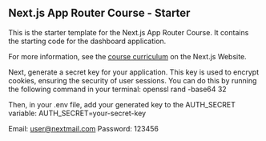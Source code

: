 ## Next.js App Router Course - Starter

This is the starter template for the Next.js App Router Course. It contains the starting code for the dashboard application.

For more information, see the [course curriculum](https://nextjs.org/learn) on the Next.js Website.


Next, generate a secret key for your application. This key is used to encrypt cookies, ensuring the security of user sessions. You can do this by running the following command in your terminal:
openssl rand -base64 32

Then, in your .env file, add your generated key to the AUTH_SECRET variable:
AUTH_SECRET=your-secret-key


Email: user@nextmail.com
Password: 123456